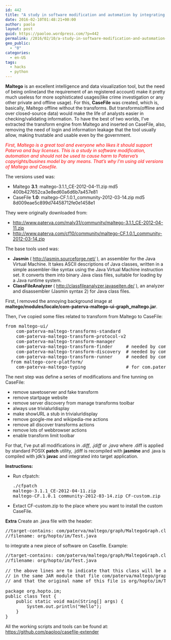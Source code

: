 ```yaml
---
id: 442
title: "A study in software modification and automation by integrating Paterva's CaseFile and Maltego"
date: 2016-02-10T01:48:21+00:00
author: paolo
layout: post
guid: https://paoloo.wordpress.com/?p=442
permalink: /2016/02/10/a-study-in-software-modification-and-automation-by-integrating-patervas-casefile-and-maltego/
geo_public:
  - "0"
categories:
  - en-US
tags:
  - hacks
  - python
---
```

**Maltego** is an excellent intelligence and data visualization tool, but the need of being online(and the requirement of an registered account) make it pretty much useless for more sophisticated usages(like crime investigation or any other private and offline usage). For this, **CaseFile** was created, which is, basically, Maltego offline without the transforms. But transforms(offline and over closed-source data) would make the life of analysts easier in checking/validating information. To have the best of two worlds, I&#8217;ve extracted the transform engine from Maltego and inserted on CaseFile, also, removing the need of login and information leakage that the tool usually allow, making trustable and usable even by the government.

_<font color="#ff0000">First, Maltego is a great tool and everyone who likes it should support Paterva and buy licenses. This is a study in software modification, automation and should not be used to cause harm to Paterva&#8217;s copyrights/busines model by any means. That&#8217;s why I&#8217;m using old versions of Maltego and Casefile.</font>_

The versions used was:

  * Maltego **3.1**: maltego-3.1.1_CE-2012-04-11.zip md5 400b427652ca3e8ed60a6d6b7a457e81
  * CaseFile **1.0**: maltego-CF.1.0.1_community-2012-03-14.zip md5 8d009eae5c899d74458712fe0e1458e1

They were originally downloaded from:

  * http://www.paterva.com/malv31/community/maltego-3.1.1_CE-2012-04-11.zip
  * http://www.paterva.com/cf10/community/maltego-CF.1.0.1_community-2012-03-14.zip

The base tools used was:

  * **Jasmin** ( <http://jasmin.sourceforge.net/> ), an assembler for the Java Virtual Machine. It takes ASCII descriptions of Java classes, written in a simple assembler-like syntax using the Java Virtual Machine instruction set. It converts them into binary Java class files, suitable for loading by a Java runtime system.
  * **ClassFileAnalyzer** ( <http://classfileanalyzer.javaseiten.de/> ), an analyzer and disassembler (Jasmin syntax 2) for Java class files.

First, I removed the annoying background image at **maltego/modules/locale/com-paterva-maltego-ui-graph_maltego.jar**.

Then, I&#8217;ve copied some files related to transform from Maltego to CaseFile:

<pre class="brush: plain; title: ; notranslate" title="">from maltego-ui/
    com-paterva-maltego-transforms-standard
    com-paterva-maltego-transform-protocol-v2
    com-paterva-maltego-transform-manager
    com-paterva-maltego-transform-finder     # needed by com-paterva-maltego-transform-manager
    com-paterva-maltego-transform-discovery  # needed by com-paterva-maltego-transform-protocol-v2
    com-paterva-maltego-transform-runner     # needed by com-paterva-maltego-transform-protocol-v2
  from maltego-core-platform/
    com-paterva-maltego-typing               # for com.paterva.maltego.typing.TypeNameValidator
</pre>

The next step was define a series of modifications and fine tunning on CaseFile:

  * remove savetoserver and fake transform
  * remove startpage website
  * remove server discovery from manage transforms toolbar
  * always use trivialurldisplay
  * make showURL a stub in trivialurldisplay
  * remove google-me and wikipedia-me actions
  * remove all discover transforms actions
  * remove lots of webbrowser actions
  * enable transform limit toolbar

For that, I&#8217;ve put all modifications in _.diff_, _.jdiff_ or _.java_ where .diff is applied by standard POSIX **patch** utility, .jdiff is recompiled with **jasmine** and .java is compiled with jdk&#8217;s **javac** and integrated into target application.

**Instructions:**

  * Run cfpatch: <pre class="brush: plain; title: ; notranslate" title="">./cfpatch maltego-3.1.1_CE-2012-04-11.zip maltego-CF.1.0.1_community-2012-03-14.zip CF-custom.zip</pre>

  * Extact CF-custom.zip to the place where you want to install the custom CaseFile.

**Extra**
Create an .java file with the header:

<pre class="brush: plain; title: ; notranslate" title="">//target-contains: com/paterva/maltego/graph/MaltegoGraph.class
//filename: org/hopto/im/Test.java
</pre>

to integrate a new piece of software on Casefile. Example:

<pre class="brush: java; title: ; notranslate" title="">//target-contains: com/paterva/maltego/graph/MaltegoGraph.class
//filename: org/hopto/im/Test.java

// the above lines are to indicate that this class will be added
// in the same JAR module that file com/paterva/maltego/graph/MaltegoGraph.class
// and that the original name of this file is org/hopto/im/Test.java

package org.hopto.im;
public class Test {
    public static void main(String[] args) {
        System.out.println("Hello");
    }
}
</pre>

All the working scripts and tools can be found at: <https://github.com/paoloo/casefile-extender>
